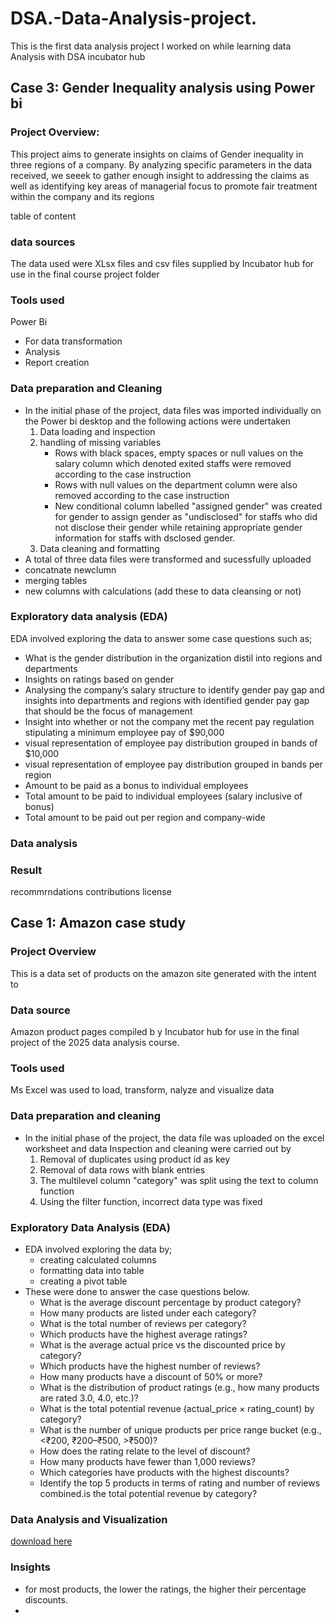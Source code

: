 # DSA.-Data-Analysis-project.
This is the first data analysis project I worked on while learning data Analysis with DSA incubator hub

## Case 3: Gender Inequality analysis using Power bi

### Project Overview:
This project aims to generate insights on claims of Gender inequality in three regions of a company. By analyzing specific parameters in the data received, we seeek to gather enough insight to addressing the claims as well as identifying key areas of managerial focus to promote fair treatment within the company and its regions 

table of content
### data sources
The data used were XLsx files and csv files supplied by Incubator hub for use in the final course project folder

### Tools used
Power Bi
   - For data transformation
   - Analysis
   - Report creation
### Data preparation and Cleaning
 - In the initial phase of the project, data files was imported individually on the Power bi desktop and the following actions were undertaken
   1. Data loading and inspection
   2. handling of missing variables
      - Rows with black spaces, empty spaces or null values on the salary column which denoted exited staffs were removed according to the case instruction
      - Rows with null values on the department column were also removed according to the case instruction
      - New conditional column labelled "assigned gender" was created for gender to assign gender as "undisclosed" for staffs who did not disclose their gender while retaining appropriate gender information for staffs with dsclosed gender.
   3. Data cleaning and formatting   
- A total of three data files were transformed and sucessfully uploaded
- concatnate newclumn
- merging tables
- new columns with calculations (add these to data cleansing or not)
### Exploratory data analysis (EDA)
EDA involved exploring the data to answer some case questions such as;
- What is the gender distribution in the organization distil into regions and 
departments 
- Insights on ratings based on gender 
- Analysing the company’s salary structure to identify gender pay gap and insights into departments and regions with identified gender pay gap that should be the focus of 
management 
- Insight into whether or not the company met the recent pay regulation stipulating a minimum employee pay of $90,000 
- visual representation of employee pay distribution grouped in bands of $10,000
-  visual representation of employee pay distribution grouped in bands per region
-  Amount to be paid as a bonus to individual employees
-  Total amount to be paid to individual employees (salary inclusive of 
bonus)
- Total amount to be paid out per region and company-wide
### Data analysis

### Result

recommrndations
contributions
license









## Case 1: Amazon case study

### Project Overview
This is a data set of products on the amazon site generated with the intent to 
### Data source
Amazon product pages compiled b y Incubator hub for use in the final project of the 2025 data analysis course.
### Tools used
Ms Excel was used to load, transform, nalyze and visualize data 
### Data preparation and cleaning
- In the initial phase of the project, the data file was uploaded on the excel worksheet and data Inspection and cleaning were carried out by
     1. Removal of duplicates using product id as key
     2. Removal of data rows with blank entries
     3. The multilevel column "category" was split using the text to column function
     4. Using the filter function, incorrect data type was fixed
### Exploratory Data Analysis (EDA)
- EDA involved exploring the data by;
   - creating calculated columns
   - formatting data into table
   - creating a pivot table
- These were done to answer the case questions below.
   - What is the average discount percentage by product category?
   - How many products are listed under each category?
   - What is the total number of reviews per category?
   - Which products have the highest average ratings?
   - What is the average actual price vs the discounted price by category?
   - Which products have the highest number of reviews?
   - How many products have a discount of 50% or more?
   - What is the distribution of product ratings (e.g., how many products are rated 3.0, 
4.0, etc.)?
   - What is the total potential revenue (actual_price × rating_count) by category?
   - What is the number of unique products per price range bucket (e.g., <₹200, 
₹200–₹500, >₹500)?
   - How does the rating relate to the level of discount?
   - How many products have fewer than 1,000 reviews?
   - Which categories have products with the highest discounts?
   - Identify the top 5 products in terms of rating and number of reviews combined.is the total potential revenue by category?
### Data Analysis and Visualization
[download here](https://docs.google.com/spreadsheets/d/1u-Ocs9II3r4CvOe4xtTzSmXkG7-T4tw1/edit?usp=sharing&ouid=104587524226893334389&rtpof=true&sd=true)
### Insights
- for most products, the lower the ratings, the higher their percentage discounts.
- 

     
